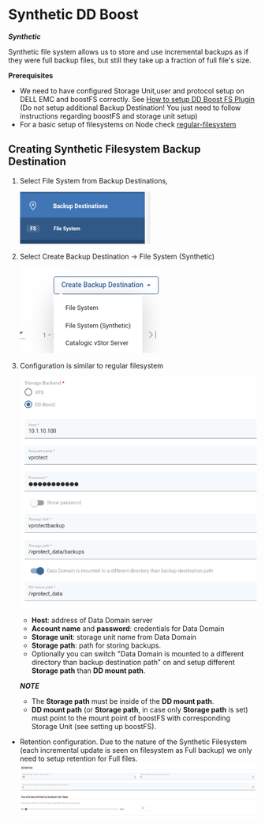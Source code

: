 # Synthetic DD Boost

***Synthetic***

Synthetic file system allows us to store and use incremental backups as if they were full backup files, but still they take up a fraction of full file's size. 

**Prerequisites** 

* We need to have configured Storage Unit,user and protocol setup on DELL EMC and boostFS correctly.
  See [How to setup DD Boost FS Plugin](../../backup-destinations/deduplication-appliances/dell-emc-data-domain.md#dd-boost-fs-plugin)
  \(Do not setup additional Backup Destination! You just need to follow instructions regarding boostFS and storage unit setup)
* For a basic setup of filesystems on Node check [regular-filesystem](regular-filesystem.md)  

## Creating Synthetic Filesystem Backup Destination

1. Select File System from Backup Destinations,

      ![](../../../.gitbook/assets/backup-destinations-file-system-synthetic-selectfs.png)
2. Select Create Backup Destination -> File System \(Synthetic\)

      ![](../../../.gitbook/assets/backup-destinations-file-system-synthetic-xfs-selectsynth.png)

3. Configuration is similar to regular filesystem

      ![](../../../.gitbook/assets/backup-destinations-file-system-synthetic-ddboost-config.png)
   * **Host**: address of Data Domain server
   * **Account name** and **password**: credentials for Data Domain
   * **Storage unit**: storage unit name from Data Domain
   * **Storage path**: path for storing backups. 
   * Optionally you can switch "Data Domain is mounted to a different directory than backup destination path" on and setup different **Storage path** than **DD mount path**.
    
   ***NOTE*** 
   * The **Storage path** must be inside of the **DD mount path**. 
   * **DD mount path** \(or **Storage path**,  in case only **Storage path** is set\) must point to the mount point of boostFS with corresponding Storage Unit (see setting up boostFS).

* Retention configuration. Due to the nature of the Synthetic Filesystem (each incremental update is seen on filesystem as Full backup) we only need to setup retention for Full files. 
   ![](../../../.gitbook/assets/backup-destinations-file-system-synthetic-ddboost-retention.png)